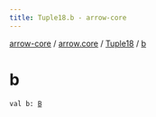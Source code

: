 ```yaml
---
title: Tuple18.b - arrow-core
---
```


[arrow-core](../../index.html) / [arrow.core](../index.html) / [Tuple18](index.html) / [b](./b.html)

# b

`val b: `[`B`](index.html#B)